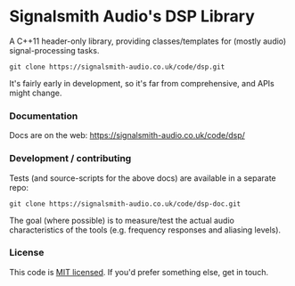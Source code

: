 # Signalsmith Audio's DSP Library

A C++11 header-only library, providing classes/templates for (mostly audio) signal-processing tasks.

```
git clone https://signalsmith-audio.co.uk/code/dsp.git
```

It's fairly early in development, so it's far from comprehensive, and APIs might change.

### Documentation

Docs are on the web: https://signalsmith-audio.co.uk/code/dsp/

### Development / contributing

Tests (and source-scripts for the above docs) are available in a separate repo:

```
git clone https://signalsmith-audio.co.uk/code/dsp-doc.git
```

The goal (where possible) is to measure/test the actual audio characteristics of the tools (e.g. frequency responses and aliasing levels).


### License

This code is [MIT licensed](LICENSE.txt).  If you'd prefer something else, get in touch.
